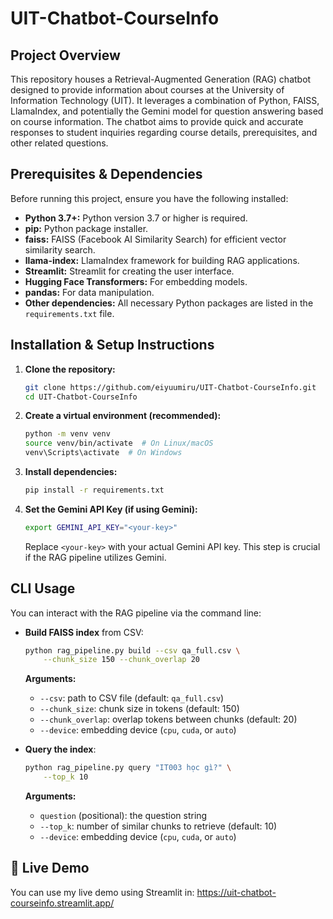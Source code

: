 # UIT-Chatbot-CourseInfo

## Project Overview

This repository houses a Retrieval-Augmented Generation (RAG) chatbot designed to provide information about courses at the University of Information Technology (UIT). It leverages a combination of Python, FAISS, LlamaIndex, and potentially the Gemini model for question answering based on course information.  The chatbot aims to provide quick and accurate responses to student inquiries regarding course details, prerequisites, and other related questions.

## Prerequisites & Dependencies

Before running this project, ensure you have the following installed:

*   **Python 3.7+:**  Python version 3.7 or higher is required.
*   **pip:** Python package installer.
*   **faiss:** FAISS (Facebook AI Similarity Search) for efficient vector similarity search.
*   **llama-index:** LlamaIndex framework for building RAG applications.
*   **Streamlit:** Streamlit for creating the user interface.
*   **Hugging Face Transformers:** For embedding models.
*   **pandas:** For data manipulation.
*   **Other dependencies:** All necessary Python packages are listed in the `requirements.txt` file.

## Installation & Setup Instructions

1.  **Clone the repository:**

    ```bash
    git clone https://github.com/eiyuumiru/UIT-Chatbot-CourseInfo.git
    cd UIT-Chatbot-CourseInfo
    ```

2.  **Create a virtual environment (recommended):**

    ```bash
    python -m venv venv
    source venv/bin/activate  # On Linux/macOS
    venv\Scripts\activate  # On Windows
    ```

3.  **Install dependencies:**

    ```bash
    pip install -r requirements.txt
    ```

4. **Set the Gemini API Key (if using Gemini):**

    ```bash
    export GEMINI_API_KEY="<your-key>"
    ```
    Replace `<your-key>` with your actual Gemini API key.  This step is crucial if the RAG pipeline utilizes Gemini.

## CLI Usage

You can interact with the RAG pipeline via the command line:

- **Build FAISS index** from CSV:
  ```bash
  python rag_pipeline.py build --csv qa_full.csv \
      --chunk_size 150 --chunk_overlap 20
  ```
  **Arguments:**
  - `--csv`: path to CSV file (default: `qa_full.csv`)
  - `--chunk_size`: chunk size in tokens (default: 150)
  - `--chunk_overlap`: overlap tokens between chunks (default: 20)
  - `--device`: embedding device (`cpu`, `cuda`, or `auto`)

- **Query the index**:
  ```bash
  python rag_pipeline.py query "IT003 học gì?" \
      --top_k 10
  ```
  **Arguments:**
  - `question` (positional): the question string
  - `--top_k`: number of similar chunks to retrieve (default: 10)
  - `--device`: embedding device (`cpu`, `cuda`, or `auto`)

## 🔗 Live Demo

You can use my live demo using Streamlit in: https://uit-chatbot-courseinfo.streamlit.app/